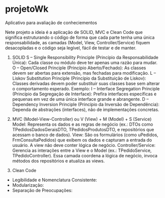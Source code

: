 # projetoWk
Aplicativo para avaliação de conheciementos

Nete projeto a ideia é a aplicação de SOLID, MVC e Clean Code que significa estruturando o código de forma 
que cada parte tenha uma única responsabilidade, as camadas (Model, View, Controller/Service)       fiquem 
desacopladas e o código seja legível, fácil de testar e de manter. 

1. SOLID
S – Single Responsibility Principle (Princípio da Responsabilidade Única):
    Cada classe ou módulo deve ter apenas uma razão para mudar.
O – Open/Closed Principle (Princípio Aberto/Fechado):
    As classes devem ser abertas para extensão, mas fechadas para modificação.
L – Liskov Substitution Principle (Princípio da Substituição de Liskov):
    Classes derivadas devem poder substituir suas classes base sem alterar o comportamento esperado.
    Exemplo:
I – Interface Segregation Principle (Princípio da Segregação de Interface):
    Prefira interfaces específicas e pequenas em vez de uma única interface grande e abrangente.
D – Dependency Inversion Principle (Princípio da Inversão de Dependência):
    Dependa de abstrações (interfaces), não de implementações concretas.

2. MVC (Model-View-Controller) ou V (View) + M (Model) + S (Service)
Model:
Representa os dados e as regras de negócio (ex.: DTOs como TPedidosDadosGeraisDTO, TPedidosProdutosDTO, e repositórios que acessam o banco de dados).
View:
São os formulários (como uPedidos, FrmConsultaPedidos) que exibem os dados e capturam a entrada do usuário. A view não deve conter lógica de negócio.
Controller/Service:
Gerencia as interações entre a View e o Model (ex.: TPedidoService, TPedidoController). Essa camada coordena a lógica de negócio, invoca métodos  dos 
repositórios e atualiza as views.

3. Clean Code
- Legibilidade e Nomenclatura Consistente:
- Modularização:
- Separação de Preocupações:


